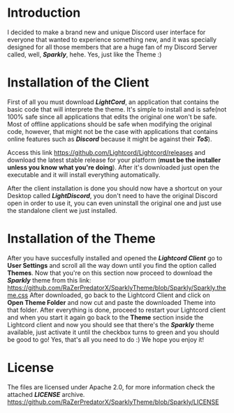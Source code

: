 # Introduction

I decided to make a brand new and unique Discord user interface for everyone that wanted to experience something new, and it was specially designed for all those members that are a huge fan of my Discord Server called, well, ***Sparkly***, hehe. Yes, just like the Theme :)

# Installation of the Client

First of all you must download ***LightCord***, an application that contains the basic code that will interprete the theme. It's simple to install and is safe(not 100% safe since all applications that edits the original one won't be safe. Most of offline applications should be safe when modifying the original code, however, that might not be the case with applications that contains online features such as ***Discord*** because it might be against their ***ToS***).

Access this link https://github.com/Lightcord/Lightcord/releases and download the latest stable release for your platform (**must be the installer unless you know what you're doing**). After it's downloaded just open the executable and it will install everything automatically.

After the client installation is done you should now have a shortcut on your Desktop called ***LightDiscord***, you don't need to have the original Discord open in order to use it, you can even uninstall the original one and just use the standalone client we just installed. 


# Installation of the Theme

After you have succesfully installed and opened the ***Lightcord Client*** go to **User Settings** and scroll all the way down until you find the option called **Themes**.
Now that you're on this section now proceed to download the ***Sparkly*** theme from this link: https://github.com/RaZerPredatorX/SparklyTheme/blob/Sparkly/Sparkly.theme.css
After downloaded, go back to the Lightcord Client and click on **Open Theme Folder** and now cut and paste the downloaded Theme into that folder. After everything is done, proceed to restart your Lightcord client and when you start it again go back to the **Theme** section inside the Lightcord client and now you should see that there's the ***Sparkly*** theme available, just activate it until the checkbox turns to green and you should be good to go! Yes, that's all you need to do :)
We hope you enjoy it!

# License 

The files are licensed under Apache 2.0, for more information check the attached ***LICENSE*** archive.
https://github.com/RaZerPredatorX/SparklyTheme/blob/Sparkly/LICENSE
